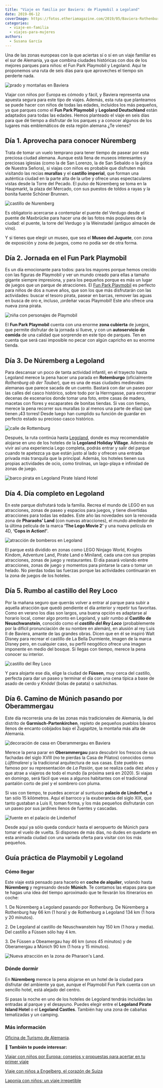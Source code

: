```yaml
---
title: "Viaje en familia por Baviera: de Playmobil a Legoland"
date: 2019-06-12
coverImage: https://fotos.etheriamagazine.com/2019/05/Baviera-Rothenburg.jpg
categories: 
  - viaje-en-familia
  - viajes-para-mujeres
authors: 
  - Susana García
---
```


Una de las zonas europeas con la que aciertas sí o sí en un viaje familiar es el sur de 
Alemania, ya que combina ciudades históricas con dos de los mejores parques para niños: 
el Fun Park Playmobil y Legoland. Aquí te proponemos una ruta de seis días para que 
aproveches el tiempo sin perderte nada. 

![prado y montañas en Baviera](https://fotos.etheriamagazine.com/2019/05/Baviera-paisaje.jpg "Paisaje del sur de Baviera.")

Viajar con niños por Europa es cómodo y fácil, y Baviera representa una apuesta segura 
para este tipo de viajes. Además, esta ruta que planteamos se puede hacer con niños de 
todas las edades, incluidos los más pequeños, ya que parques como el **Fun Park 
Playmobil** y **Legoland Deutschland** están adaptados para todas las edades. Hemos 
planteado el viaje en seis días para que dé tiempo a disfrutar de los parques y a 
conocer algunos de los lugares más emblemáticos de esta región alemana ¿Te vienes? 

## Día 1. Aprovecha para conocer Núremberg

Trata de tomar un vuelo temprano para tener tiempo de pasear por esta preciosa ciudad 
alemana. Aunque está llena de museos interesantes y preciosas iglesias (como la de San 
Lorenzo, la de San Sebaldo o la gótica de Nuestra Señora), si viajas con niños es 
probable que disfruten más visitando las recias **murallas** y el **castillo imperial**, 
que forman una auténtica ciudad en la parte alta de la urbe y ofrece unas espectaculares 
vistas desde la Torre del Pecado. El pulso de Núremberg se toma en la Haupmarkt, la 
plaza del Mercado, con sus puestos de toldos a rayas y la bonita fuente Schöner Brunnen. 

![castillo de Nuremberg](https://fotos.etheriamagazine.com/2019/05/Baviera-Nuremberg-castillo.jpg "Castillo de Núremberg.")

Es obligatorio acercarse a contemplar el puente del Verdugo desde el puente de Maxbrücke 
para hacer una de las fotos más populares de la ciudad: el puente, la torre del Verdugo 
y la Weinstadel (antiguo almacén de vino). 

Y si tienes que elegir un museo, que sea el **Museo del Juguete**, con zona de 
exposición y zona de juegos, como no podía ser de otra forma. 

## Día 2. Jornada en el Fun Park Playmobil

Es un día emocionante para todos: para los mayores porque hemos crecido con las figuras 
de Playmobil y ver un mundo creado para ellas a tamaño gigante siempre impresiona, y 
para los pequeños porque es más un lugar de juegos que un parque de atracciones. El [Fun 
Park Playmobil](https://www.playmobil-funpark.de/en/) es perfecto para niños de dos a 
nueve años, que son los que más disfrutarán con las actividades: buscar el tesoro 
pirata, pasear en barcas, remover las aguas en busca de oro e, incluso, ¡ordeñar vacas 
Playmobil! Este año ofrece una nueva zona pirata. 

![niña con personajes de Playmobil](https://fotos.etheriamagazine.com/2019/05/Baviera-playmobil.jpg "Granja de Playmobil Fun Park. © SG")

El **Fun Park Playmobil** cuenta con una enorme **zona cubierta** de juegos, que permite 
disfrutar de la jornada si llueve, y con un **autoservicio de comida** de una calidad 
que sorprende en este tipo de parques. Ten en cuenta que será casi imposible no pecar 
con algún capricho en su enorme tienda. 

## Día 3. De Núremberg a Legoland

Para descansar un poco de tanta actividad infantil, en el trayecto hasta Legoland merece 
la pena hacer una parada en **Rotemburgo** (oficialmente _Rothenburg ob der Tauber_), 
que es una de esas ciudades medievales alemanas que parece sacada de un cuento. Bastará 
con dar un paseo por las calles del casco histórico, sobre todo por la Herrngasse, para 
encontrar decenas de escenarios donde tomar una foto, entre casas de madera, macetas con 
flores y escaparates de bonitas tiendas. Si vas con tiempo, merece la pena recorrer sus 
murallas (o al menos una parte de ellas) que tienen ¡43 torres! Desde luego han cumplido 
su función de guardar en perfecto estado su precioso casco histórico. 

![calle de Rottemburg](https://fotos.etheriamagazine.com/2019/05/Baviera-Rothenburg.jpg "Coqueto casco histórico de Rotemburgo.")

Después, la ruta continúa hasta [Legoland](https://www.legoland.de/en/), donde es muy 
recomendable alojarse en uno de los hoteles de la **Legoland Holiday Village**. Además 
de vivir así una experiencia Lego completa, podrás entrar y salir del parque cuando te 
apetezca ya que están justo al lado y ofrecen una entrada privada más tranquila que la 
principal. Además, los hoteles tienen sus propias actividades de ocio, como tirolinas, 
un lago-playa e infinidad de zonas de juego. 

![barco pirata en Legoland Pirate Island Hotel](https://fotos.etheriamagazine.com/2019/05/Baviera-legoland-hoteles-1.jpg "Zona de juegos del Legoland Pirate Island Hotel. © Legoland")

## Día 4. Día completo en Legoland

En este parque disfrutará toda la familia. Recrea el mundo de LEGO en sus atracciones, 
zonas de paseo y espacios para juegos, y tiene divertidas atracciones para todas las 
edades. Este año las novedades son la renovada zona de **Pharaohs’ Land** (con nuevas 
atracciones), el mundo alrededor de la última película de la marca **‘The Lego Movie 
2’** y una nueva película en 4D, **‘Cops in Action!’**. 

![atracción de bomberos en Legoland](https://fotos.etheriamagazine.com/2019/05/Baviera-legoland-novedad.jpg "Nueva atracción en la zona de Pharaon's Land. © Legoland")

El parque está dividido en zonas como LEGO Ninjago World, Knights Kindom, Adventure 
Land, Pirate Land o Miniland, cada una con sus propias atracciones, zonas de juego y 
restaurantes. El día pasará volando entre atracciones, zonas de juego y momentos para 
pintarse la cara o tomar un helado. No pierdas todas las fuerzas porque las actividades 
continuarán en la zona de juegos de los hoteles. 

## Día 5. Rumbo al castillo del Rey Loco

Por la mañana seguro que querrás volver a entrar al parque para subir a aquella 
atracción que quedó pendiente el día anterior y repetir tus favoritas. Como en verano 
los días son largos, una buena opción es adaptarse al horario local, comer algo pronto 
en Legoland, y salir rumbo al **Castillo de Neuschwanstein**, conocido como el 
**_castillo del Rey Loco_** (probablemente por la difícil pronunciación de su nombre en 
alemán), en alusión al rey Luis II de Baviera, amante de las grandes obras. Dicen que en 
él se inspiró Walt Disney para recrear el castillo de La Bella Durmiente, imagen de la 
marca Disney pero, en cualquier caso, su perfil neogótico ofrece una imagen imponente en 
medio del bosque. Si llegas con tiempo, merece la pena conocer su interior. 

![castillo del Rey Loco](https://fotos.etheriamagazine.com/2019/05/Baviera-castillo-Neuschwanstein.jpg "Castillo de Neuschwanstein. © SG")

Y para alojarte ese día, elige la ciudad de **Füssen**, muy cerca del castillo, perfecta 
para dar un paseo y terminar el día con una cena típica a base de asado de cerdo y 
_Knödel_ (bolas de patata) o salchichas. 

## Día 6. Camino de Múnich pasando por Oberammergau

Este día recorrerás una de las zonas más tradicionales de Alemania, la del distrito de 
**Garmisch-Partenkirchen**, repleto de pequeños pueblos bávaros llenos de encanto 
cobijados bajo el Zugspitze, la montaña más alta de Alemania. 

![decoración de casa en Oberammergau en Baviera](https://fotos.etheriamagazine.com/2019/05/Baviera-Oberammergau-frescos.jpg "Decoración al fresco en Oberammergau.")

Merece la pena parar en **Oberammergau** para descubrir los frescos de sus fachadas del 
siglo XVIII (no te pierdas la Casa de Pilatos) conocidos como _Lüftlmalerei_ y la 
tradicional arquitectura de sus casas. Este pueblo es famoso por su representación de 
_La Pasión_, que se realiza cada diez años y que atrae a viajeros de todo el mundo (la 
próxima será en 2020). Si viajas en domingo, será fácil que veas a algunos habitantes 
con el tradicional pantalón corto de piel y el sombrero con pluma. 

Si vas con tiempo, te puedes acercar al suntuoso **palacio de Linderhof,** a tan sólo 15 
kilómetros. Aquí el barroco y la exuberancia del siglo XIX, que tanto gustaban a Luis 
II, toman forma, y los más pequeños disfrutarán con un paseo por sus jardines llenos de 
fuentes y cascadas. 

![fuente en el palacio de Linderhof](https://fotos.etheriamagazine.com/2019/05/Baviera-palacio-linderhof.jpg "Jardines del palacio de Linderhof.")

Desde aquí ya sólo queda conducir hasta el aeropuerto de Múnich para tomar el vuelo de 
vuelta. Si dispones de más días, no dudes en quedarte en esta animada ciudad con una 
variada oferta para visitar con los más pequeños. 

## Guía práctica de Playmobil y Legoland

### Cómo llegar

Este viaje está pensado para hacerlo en **coche de alquiler**, volando hasta 
**Núremberg** y regresando desde **Múnich**. Te contamos las etapas para que te hagas 
una idea del tiempo aproximado que te llevarán los itinerarios en coche: 

1\. De Núremberg a Legoland pasando por Rothenburg. De Núremberg a Rothenburg hay 66 km 
(1 hora) y de Rothenburg a Legoland 134 km (1 hora y 20 minutos). 

2\. De Legoland al castillo de Neuschwanstein hay 150 km (1 hora y media). Del castillo 
a Füssen sólo hay 4 km. 

3\. De Füssen a Obeamergau hay 46 km (unos 45 minutos) y de Oberamergau a Múnich 90 km 
(1 hora y 15 minutos). 

![Nueva atracción en la zona de Pharaon's Land.](https://fotos.etheriamagazine.com/2019/05/Baviera-legoland-ninajgo.jpg "Diversión en Ninjago World. © Legoland")

### Dónde dormir

En **Núremberg** merece la pena alojarse en un hotel de la ciudad para disfrutar del 
ambiente ya que, aunque el Playmobil Fun Park cuenta con un sencillo hotel, está alejado 
del centro. 

Si pasas la noche en uno de los hoteles de Legoland tendrás incluidas las entradas al 
parque y el desayuno. Puedes elegir entre el **Legoland Pirate Island Hotel** o el 
**Legoland Castles**. También hay una zona de cabañas tematizadas y un camping. 

### Más información

[Oficina de Turismo de Alemania](https://www.germany.travel/es/index.html). 

📌 **También te puede interesar:** 

[Viajar con niños por Europa: consejos y propuestas para acertar en tu primer 
viaje](https://etheriamagazine.com/2021/02/02/viajar-con-ninos-por-europa-consejos-y-propuestas/) 

[Viaje con niños a Engelberg, el corazón de 
Suiza](https://etheriamagazine.com/2019/04/30/viaje-en-familia-que-hacer-engelberg-suiza/) 

[Laponia con niños: un viaje 
irrepetible](https://etheriamagazine.com/2018/09/07/viaje-laponia-finlandesa-en-familia/)
